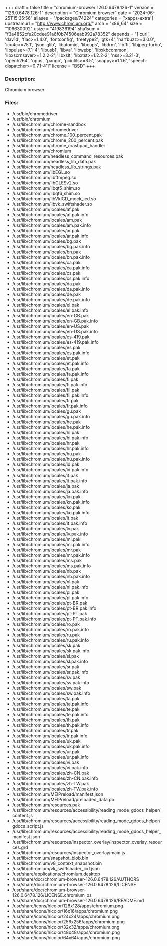 +++
draft = false
title = "chromium-browser 126.0.6478.126-1"
version = "126.0.6478.126-1"
description = "Chromium browser"
date = "2024-06-25T15:35:56"
aliases = "/packages/74224"
categories = ['xapps-extra']
upstreamurl = "http://www.chromium.org/"
arch = "x86_64"
size = "106630092"
usize = "419836194"
sha1sum = "f3a4852cfe20cdee91a6f0b74506eab992a78352"
depends = "['curl', 'dav1d', 'flac>=1.4.0', 'fontconfig', 'freetype2', 'gtk+4', 'harfbuzz>=3.0.0', 'icu4c>=75.1', 'json-glib', 'libatomic', 'libcups', 'libdrm', 'libffi', 'libjpeg-turbo', 'libpulse>=7.1-4', 'libusb1', 'libva', 'libwebp', 'libxkbcommon', 'libxscrnsaver>=1.2.2-2', 'libxslt', 'libxtst>=1.2.2-2', 'nss>=3.21-3', 'openh264', 'opus', 'pango', 'pciutils>=3.5', 'snappy>=1.1.6', 'speech-dispatcher>=0.7.1-4']"
license = "BSD"
+++
### Description: 
Chromium browser

### Files: 
* /usr/bin/chromedriver
* /usr/bin/chromium
* /usr/lib/chromium/chrome-sandbox
* /usr/lib/chromium/chromedriver
* /usr/lib/chromium/chrome_100_percent.pak
* /usr/lib/chromium/chrome_200_percent.pak
* /usr/lib/chromium/chrome_crashpad_handler
* /usr/lib/chromium/chromium
* /usr/lib/chromium/headless_command_resources.pak
* /usr/lib/chromium/headless_lib_data.pak
* /usr/lib/chromium/headless_lib_strings.pak
* /usr/lib/chromium/libEGL.so
* /usr/lib/chromium/libffmpeg.so
* /usr/lib/chromium/libGLESv2.so
* /usr/lib/chromium/libqt5_shim.so
* /usr/lib/chromium/libqt6_shim.so
* /usr/lib/chromium/libVkICD_mock_icd.so
* /usr/lib/chromium/libvk_swiftshader.so
* /usr/lib/chromium/locales/af.pak
* /usr/lib/chromium/locales/af.pak.info
* /usr/lib/chromium/locales/am.pak
* /usr/lib/chromium/locales/am.pak.info
* /usr/lib/chromium/locales/ar.pak
* /usr/lib/chromium/locales/ar.pak.info
* /usr/lib/chromium/locales/bg.pak
* /usr/lib/chromium/locales/bg.pak.info
* /usr/lib/chromium/locales/bn.pak
* /usr/lib/chromium/locales/bn.pak.info
* /usr/lib/chromium/locales/ca.pak
* /usr/lib/chromium/locales/ca.pak.info
* /usr/lib/chromium/locales/cs.pak
* /usr/lib/chromium/locales/cs.pak.info
* /usr/lib/chromium/locales/da.pak
* /usr/lib/chromium/locales/da.pak.info
* /usr/lib/chromium/locales/de.pak
* /usr/lib/chromium/locales/de.pak.info
* /usr/lib/chromium/locales/el.pak
* /usr/lib/chromium/locales/el.pak.info
* /usr/lib/chromium/locales/en-GB.pak
* /usr/lib/chromium/locales/en-GB.pak.info
* /usr/lib/chromium/locales/en-US.pak
* /usr/lib/chromium/locales/en-US.pak.info
* /usr/lib/chromium/locales/es-419.pak
* /usr/lib/chromium/locales/es-419.pak.info
* /usr/lib/chromium/locales/es.pak
* /usr/lib/chromium/locales/es.pak.info
* /usr/lib/chromium/locales/et.pak
* /usr/lib/chromium/locales/et.pak.info
* /usr/lib/chromium/locales/fa.pak
* /usr/lib/chromium/locales/fa.pak.info
* /usr/lib/chromium/locales/fi.pak
* /usr/lib/chromium/locales/fi.pak.info
* /usr/lib/chromium/locales/fil.pak
* /usr/lib/chromium/locales/fil.pak.info
* /usr/lib/chromium/locales/fr.pak
* /usr/lib/chromium/locales/fr.pak.info
* /usr/lib/chromium/locales/gu.pak
* /usr/lib/chromium/locales/gu.pak.info
* /usr/lib/chromium/locales/he.pak
* /usr/lib/chromium/locales/he.pak.info
* /usr/lib/chromium/locales/hi.pak
* /usr/lib/chromium/locales/hi.pak.info
* /usr/lib/chromium/locales/hr.pak
* /usr/lib/chromium/locales/hr.pak.info
* /usr/lib/chromium/locales/hu.pak
* /usr/lib/chromium/locales/hu.pak.info
* /usr/lib/chromium/locales/id.pak
* /usr/lib/chromium/locales/id.pak.info
* /usr/lib/chromium/locales/it.pak
* /usr/lib/chromium/locales/it.pak.info
* /usr/lib/chromium/locales/ja.pak
* /usr/lib/chromium/locales/ja.pak.info
* /usr/lib/chromium/locales/kn.pak
* /usr/lib/chromium/locales/kn.pak.info
* /usr/lib/chromium/locales/ko.pak
* /usr/lib/chromium/locales/ko.pak.info
* /usr/lib/chromium/locales/lt.pak
* /usr/lib/chromium/locales/lt.pak.info
* /usr/lib/chromium/locales/lv.pak
* /usr/lib/chromium/locales/lv.pak.info
* /usr/lib/chromium/locales/ml.pak
* /usr/lib/chromium/locales/ml.pak.info
* /usr/lib/chromium/locales/mr.pak
* /usr/lib/chromium/locales/mr.pak.info
* /usr/lib/chromium/locales/ms.pak
* /usr/lib/chromium/locales/ms.pak.info
* /usr/lib/chromium/locales/nb.pak
* /usr/lib/chromium/locales/nb.pak.info
* /usr/lib/chromium/locales/nl.pak
* /usr/lib/chromium/locales/nl.pak.info
* /usr/lib/chromium/locales/pl.pak
* /usr/lib/chromium/locales/pl.pak.info
* /usr/lib/chromium/locales/pt-BR.pak
* /usr/lib/chromium/locales/pt-BR.pak.info
* /usr/lib/chromium/locales/pt-PT.pak
* /usr/lib/chromium/locales/pt-PT.pak.info
* /usr/lib/chromium/locales/ro.pak
* /usr/lib/chromium/locales/ro.pak.info
* /usr/lib/chromium/locales/ru.pak
* /usr/lib/chromium/locales/ru.pak.info
* /usr/lib/chromium/locales/sk.pak
* /usr/lib/chromium/locales/sk.pak.info
* /usr/lib/chromium/locales/sl.pak
* /usr/lib/chromium/locales/sl.pak.info
* /usr/lib/chromium/locales/sr.pak
* /usr/lib/chromium/locales/sr.pak.info
* /usr/lib/chromium/locales/sv.pak
* /usr/lib/chromium/locales/sv.pak.info
* /usr/lib/chromium/locales/sw.pak
* /usr/lib/chromium/locales/sw.pak.info
* /usr/lib/chromium/locales/ta.pak
* /usr/lib/chromium/locales/ta.pak.info
* /usr/lib/chromium/locales/te.pak
* /usr/lib/chromium/locales/te.pak.info
* /usr/lib/chromium/locales/th.pak
* /usr/lib/chromium/locales/th.pak.info
* /usr/lib/chromium/locales/tr.pak
* /usr/lib/chromium/locales/tr.pak.info
* /usr/lib/chromium/locales/uk.pak
* /usr/lib/chromium/locales/uk.pak.info
* /usr/lib/chromium/locales/ur.pak
* /usr/lib/chromium/locales/ur.pak.info
* /usr/lib/chromium/locales/vi.pak
* /usr/lib/chromium/locales/vi.pak.info
* /usr/lib/chromium/locales/zh-CN.pak
* /usr/lib/chromium/locales/zh-CN.pak.info
* /usr/lib/chromium/locales/zh-TW.pak
* /usr/lib/chromium/locales/zh-TW.pak.info
* /usr/lib/chromium/MEIPreload/manifest.json
* /usr/lib/chromium/MEIPreload/preloaded_data.pb
* /usr/lib/chromium/resources.pak
* /usr/lib/chromium/resources/accessibility/reading_mode_gdocs_helper/content.js
* /usr/lib/chromium/resources/accessibility/reading_mode_gdocs_helper/gdocs_script.js
* /usr/lib/chromium/resources/accessibility/reading_mode_gdocs_helper_manifest.json
* /usr/lib/chromium/resources/inspector_overlay/inspector_overlay_resources.grd
* /usr/lib/chromium/resources/inspector_overlay/main.js
* /usr/lib/chromium/snapshot_blob.bin
* /usr/lib/chromium/v8_context_snapshot.bin
* /usr/lib/chromium/vk_swiftshader_icd.json
* /usr/share/applications/chromium.desktop
* /usr/share/doc/chromium-browser-126.0.6478.126/AUTHORS
* /usr/share/doc/chromium-browser-126.0.6478.126/LICENSE
* /usr/share/doc/chromium-browser-126.0.6478.126/LICENSE.chromium_os
* /usr/share/doc/chromium-browser-126.0.6478.126/README.md
* /usr/share/icons/hicolor/128x128/apps/chromium.png
* /usr/share/icons/hicolor/16x16/apps/chromium.png
* /usr/share/icons/hicolor/24x24/apps/chromium.png
* /usr/share/icons/hicolor/256x256/apps/chromium.png
* /usr/share/icons/hicolor/32x32/apps/chromium.png
* /usr/share/icons/hicolor/48x48/apps/chromium.png
* /usr/share/icons/hicolor/64x64/apps/chromium.png
